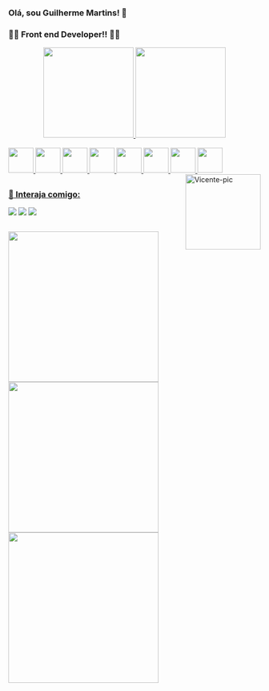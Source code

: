 
   ### Olá, sou Guilherme Martins! 🚀
   ### 🚨🚨 Front end Developer!! 🚨🚨

   <div align="center">
        <a href="https://github.com/GuiChiste">
            <img height="180em"
                src="https://github-readme-stats.vercel.app/api?username=GuiChiste&show_icons=true&theme=maroongold&include_all_commits=true&count_private=true" />
            <img height="180em"
                src="https://github-readme-stats.vercel.app/api/top-langs/?username=GuiChiste&layout=compact&langs_count=7&theme=maroongold" />
    </div>

   <div style="display: inline_block"><br>
        <img src="https://media.giphy.com/media/XAxylRMCdpbEWUAvr8/giphy.gif](https://media3.giphy.com/media/ln7z2eWriiQAllfVcn/200w.webp?cid=ecf05e47olr9cd5tdwtl39lu0uw0crdse6tbguu14c9s3dhm&rid=200w.webp&ct=s)"
            width="50" />
        <img src="https://media.giphy.com/media/XAxylRMCdpbEWUAvr8/giphy.gif](https://media3.giphy.com/media/ln7z2eWriiQAllfVcn/200w.webp?cid=ecf05e47olr9cd5tdwtl39lu0uw0crdse6tbguu14c9s3dhm&rid=200w.webp&ct=s)"
            width="50" />
        <img src="https://media.giphy.com/media/XAxylRMCdpbEWUAvr8/giphy.gif](https://media3.giphy.com/media/ln7z2eWriiQAllfVcn/200w.webp?cid=ecf05e47olr9cd5tdwtl39lu0uw0crdse6tbguu14c9s3dhm&rid=200w.webp&ct=s)"
            width="50" />
        <img src="https://media.giphy.com/media/XAxylRMCdpbEWUAvr8/giphy.gif](https://media3.giphy.com/media/ln7z2eWriiQAllfVcn/200w.webp?cid=ecf05e47olr9cd5tdwtl39lu0uw0crdse6tbguu14c9s3dhm&rid=200w.webp&ct=s)"
            width="50" />
        <img src="https://media.giphy.com/media/XAxylRMCdpbEWUAvr8/giphy.gif](https://media3.giphy.com/media/ln7z2eWriiQAllfVcn/200w.webp?cid=ecf05e47olr9cd5tdwtl39lu0uw0crdse6tbguu14c9s3dhm&rid=200w.webp&ct=s)"
            width="50" />
        <img src="https://media.giphy.com/media/XAxylRMCdpbEWUAvr8/giphy.gif](https://media3.giphy.com/media/ln7z2eWriiQAllfVcn/200w.webp?cid=ecf05e47olr9cd5tdwtl39lu0uw0crdse6tbguu14c9s3dhm&rid=200w.webp&ct=s)"
            width="50" />
        <img src="https://media.giphy.com/media/XAxylRMCdpbEWUAvr8/giphy.gif](https://media3.giphy.com/media/ln7z2eWriiQAllfVcn/200w.webp?cid=ecf05e47olr9cd5tdwtl39lu0uw0crdse6tbguu14c9s3dhm&rid=200w.webp&ct=s)"
            width="50" />
        <img src="https://media.giphy.com/media/XAxylRMCdpbEWUAvr8/giphy.gif](https://media3.giphy.com/media/ln7z2eWriiQAllfVcn/200w.webp?cid=ecf05e47olr9cd5tdwtl39lu0uw0crdse6tbguu14c9s3dhm&rid=200w.webp&ct=s)"
            width="50" />
        <img align="right" alt="Vicente-pic" height="150" style="border-radius:50;"
            src="https://i.gifer.com/origin/4d/4d01b77bbaa8702885051127445cf662_w200.gif">
    </div>

   ##

   ### 💬 Interaja comigo:

   <div>
        <a href="https://www.instagram.com/guilhermedourado.77/" target="_blank"><img
                src="https://img.shields.io/badge/-Instagram-%23E4405F?style=for-the-badge&logo=instagram&logoColor=white"
                target="_blank"></a>
        <a href="https://discord.gg/XdJE2pbH" target="_blank"><img
                src="https://img.shields.io/badge/Discord-7289DA?style=for-the-badge&logo=discord&logoColor=white"
                target="_blank"></a>
          <a href="https://www.linkedin.com/in/guilherme-martins-dourado-3b4185303/" target="_blank"><img
                src="https://img.shields.io/badge/-LinkedIn-%230077B5?style=for-the-badge&logo=linkedin&logoColor=white"
                target="_blank"></a>

   </div>

   ##

   <div>
        <img src="https://media1.giphy.com/media/5eLDrEaRGHegx2FeF2/giphy.gif?cid=ecf05e478orvntgt9lwfsgr56umgq2f01shvhd51wrfb76jn&rid=giphy.gif&ct=s"
            width="300" />
        <img src="https://media1.giphy.com/media/cUAGuLiEcTBwRfkAQq/giphy.gif?cid=ecf05e471r5czoen3wxiuurpwu9dcw6kn58fx6tyoyc5su5a&rid=giphy.gif&ct=s"
            width="300" />
        <img src="https://media1.giphy.com/media/2zeji2UedvZzvIZ45N/giphy.gif?cid=ecf05e478lacgyighhpup45oi1li5rkxnx9ge8xqf86bzkzd&rid=giphy.gif&ct=s"
            width="300" />
    </div>
